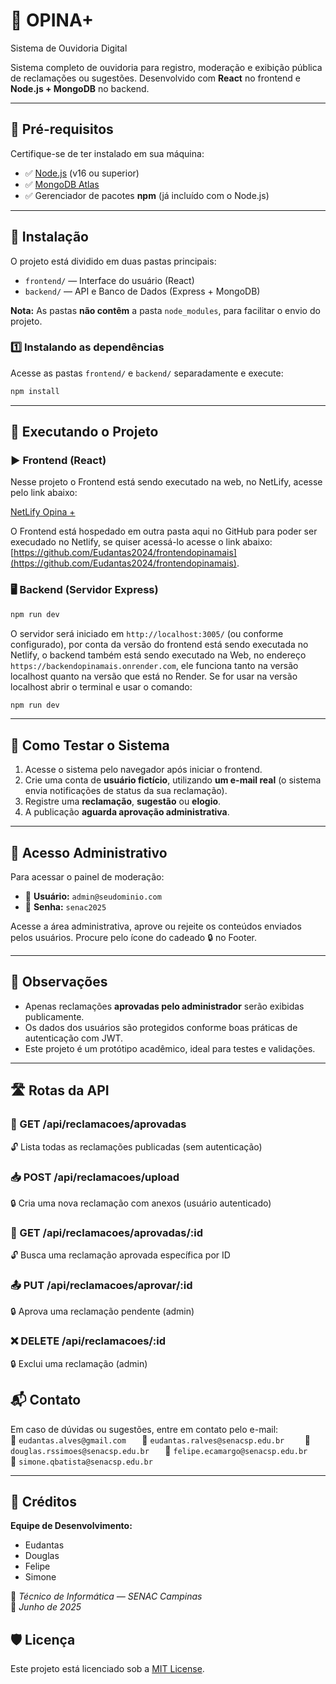 # 📢 OPINA+   
Sistema de Ouvidoria Digital

Sistema completo de ouvidoria para registro, moderação e exibição pública de reclamações ou sugestões. Desenvolvido com **React** no frontend e **Node.js + MongoDB** no backend.

---

## 🧰 Pré-requisitos

Certifique-se de ter instalado em sua máquina:

- ✅ [Node.js](https://nodejs.org/) (v16 ou superior)
- ✅ [MongoDB Atlas](https://www.mongodb.com/atlas/database)
- ✅ Gerenciador de pacotes **npm** (já incluído com o Node.js)

---

## 📁 Instalação

O projeto está dividido em duas pastas principais:

- `frontend/` — Interface do usuário (React)
- `backend/` — API e Banco de Dados (Express + MongoDB)

**Nota:** As pastas **não contêm** a pasta `node_modules`, para facilitar o envio do projeto.

### 1️⃣ Instalando as dependências

Acesse as pastas `frontend/` e `backend/` separadamente e execute:

```bash
npm install
```

---

## 🚀 Executando o Projeto

### ▶️ Frontend (React)



Nesse projeto o Frontend está sendo executado na web, no NetLify, acesse pelo link abaixo:

[NetLify Opina +](https://guileless-pudding-f723e6.netlify.app)

O Frontend está hospedado em outra pasta aqui no GitHub para poder ser execudado no Netlify, se quiser acessá-lo acesse o link abaixo:
[https://github.com/Eudantas2024/frontendopinamais](https://github.com/Eudantas2024/frontendopinamais).



### 🖥️ Backend (Servidor Express)

```bash
npm run dev
```

O servidor será iniciado em `http://localhost:3005/` (ou conforme configurado), por conta da versão do frontend está sendo executada no Netlify, o backend também está sendo 
executado na Web, no endereço  `https://backendopinamais.onrender.com`, ele funciona tanto na versão localhost quanto na versão que está no Render. Se for usar na versão localhost abrir o terminal e usar o comando:

```bash
npm run dev
```



---

## 🧪 Como Testar o Sistema

1. Acesse o sistema pelo navegador após iniciar o frontend.
2. Crie uma conta de **usuário fictício**, utilizando **um e-mail real** (o sistema envia notificações de status da sua reclamação).
3. Registre uma **reclamação**, **sugestão** ou **elogio**.
4. A publicação **aguarda aprovação administrativa**.

---





## 🔐 Acesso Administrativo

Para acessar o painel de moderação:

- 👤 **Usuário:** `admin@seudominio.com`  
- 🔑 **Senha:** `senac2025`

Acesse a área administrativa, aprove ou rejeite os conteúdos enviados pelos usuários.
Procure pelo ícone do cadeado 🔒 no Footer.

---

## 📝 Observações

- Apenas reclamações **aprovadas pelo administrador** serão exibidas publicamente.
- Os dados dos usuários são protegidos conforme boas práticas de autenticação com JWT.
- Este projeto é um protótipo acadêmico, ideal para testes e validações.

---
## 🛣️ Rotas da API

### 📄 GET /api/reclamacoes/aprovadas
🔓 Lista todas as reclamações publicadas (sem autenticação)

### 📥 POST /api/reclamacoes/upload
🔒 Cria uma nova reclamação com anexos (usuário autenticado)

### 📄 GET /api/reclamacoes/aprovadas/:id
🔓 Busca uma reclamação aprovada específica por ID

### 📤 PUT /api/reclamacoes/aprovar/:id
🔒 Aprova uma reclamação pendente (admin)

### ❌ DELETE /api/reclamacoes/:id
🔒 Exclui uma reclamação (admin)

## 📬 Contato

Em caso de dúvidas ou sugestões, entre em contato pelo e-mail:  
📧 `eudantas.alves@gmail.com   `
📧 `eudantas.ralves@senacsp.edu.br    `
📧 `douglas.rssimoes@senacsp.edu.br   `
📧 `felipe.ecamargo@senacsp.edu.br    `
📧 `simone.qbatista@senacsp.edu.br  `


---

## 👥 Créditos

**Equipe de Desenvolvimento:**

- Eudantas  
- Douglas  
- Felipe  
- Simone  

📘 *Técnico de Informática — SENAC Campinas*  
📅 *Junho de 2025*


## 🛡️ Licença

Este projeto está licenciado sob a [MIT License](LICENSE).
